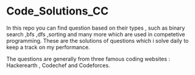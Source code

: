 # Code_Solutions_CC

In this repo you can find question based on their types , such as binary search ,bfs ,dfs ,sorting and many more which are used in competetive programming.
These are the solutions of questions which i solve daily to keep a track on my performance.

The questions are generally from three famous coding websites : Hackerearth , Codechef and Codeforces.
